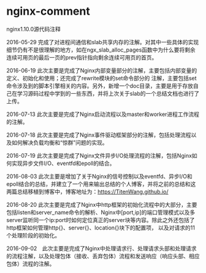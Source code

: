 # nginx-comment
nginx1.10.0源代码注释

2016-05-29  完成了对进程间通信和slab共享内存的注解。对其中一些具体的实现细节仍有不是很理解的地方，如在ngx_slab_alloc_pages函数中为什么要将剩余连续可用页的最后一页的prev指针指向剩余连续可用页的首页。

2016-06-19  此次主要是完成了Nginx内部变量部分的注解，主要包括内部变量的定义、初始化和使用；还完成了rewrite模块的set命令部分的 注解，主要包括set命令涉及到的脚本引擎相关的内容。另外，新增一个doc目录，主要是用于存放自己在学习源码过程中学到的一些东西，并将上次关于slab的一个总结文档也进行了上传。

2016-07-13  此次主要是完成了Nginx启动流程以及master和worker进程工作流程的注解。

2016-07-18  此次主要是完成了Nginx事件驱动框架部分的注解，包括处理流程以及如何解决负载均衡和“惊群”问题的实现。

2016-07-19  此次主要是完成了Nginx文件异步I/O处理流程的注解，包括Nginx如何实现异步文件I/O、eventfd和epoll的结合。

2016-08-03  此次主要是增加了关于Nginx的信号控制以及eventfd、异步I/O和epoll结合的总结，并建立了一个用来输出总结的个人博客，并将之前的总结和这两篇总结移植到博客中，博客地址为：https://TitenWang.github.io/

2016-08-20  此次主要是完成了Nginx中http框架的初始化流程中的大部分，主要包括listen和server_name命令的解析、Nginx中[port,ip]的端口管理模式以及多server监听同一个ip:port时如何定位真正的server块等内容。除此之外还包括了http框架如何管理http{}、server{}、location{}块下的配置项，
以及对请求的11个处理阶段的初始化。

2016-09-02　此次主要是完成了Nginx中处理请求行、处理请求头部和处理请求的流程注解，以及处理包体（接收、丢弃包体）流程和发送响应（响应头部、相应包体）流程的注解。